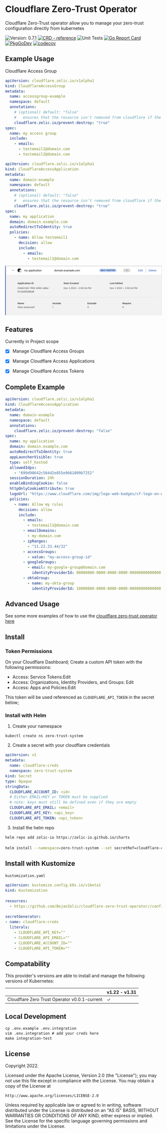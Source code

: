 # Cloudflare Zero-Trust Operator

Cloudflare Zero-Trust operator allow you to manage your zero-trust configuration directly from kubernetes

<!-- Version_Placeholder -->
![Version: 0.7.1](https://img.shields.io/badge/Version-0.7.1-informational?style=flat-square)
[![CRD - reference](https://img.shields.io/badge/CRD-reference-2ea44f)](https://doc.crds.dev/github.com/BojanZelic/cloudflare-zero-trust-operator)
![Unit Tests](https://github.com/BojanZelic/cloudflare-zero-trust-operator/actions/workflows/unit.yaml/badge.svg)
[![Go Report Card](https://goreportcard.com/badge/github.com/bojanzelic/cloudflare-zero-trust-operator)](https://goreportcard.com/report/github.com/bojanzelic/cloudflare-zero-trust-operator)
[![PkgGoDev](https://pkg.go.dev/badge/github.com/bojanzelic/cloudflare-zero-trust-operator)](https://pkg.go.dev/github.com/bojanzelic/cloudflare-zero-trust-operator)
[![codecov](https://codecov.io/gh/BojanZelic/cloudflare-zero-trust-operator/branch/main/graph/badge.svg?token=BRSGWWVA2W)](https://codecov.io/gh/BojanZelic/cloudflare-zero-trust-operator)

## Example Usage

Cloudflare Access Group
```yaml
apiVersion: cloudflare.zelic.io/v1alpha1
kind: CloudflareAccessGroup
metadata:
  name: accessgroup-example
  namespace: default
  annotations:
    # (optional) default: "false"
    #   ensures that the resource isn't removed from cloudflare if the CR is deleted
    cloudflare.zelic.io/prevent-destroy: "true"
spec:
  name: my access group
  include:
    - emails:
      - testemail1@domain.com
      - testemail2@domain.com
```

```yaml
apiVersion: cloudflare.zelic.io/v1alpha1
kind: CloudflareAccessApplication
metadata:
  name: domain-example
  namespace: default
  annotations:
    # (optional) default: "false"
    #   ensures that the resource isn't removed from cloudflare if the CR is deleted
    cloudflare.zelic.io/prevent-destroy: "true"
spec:
  name: my application
  domain: domain.example.com
  autoRedirectToIdentity: true
  policies: 
    - name: Allow testemail1
      decision: allow
      include:
        - emails:
          - testemail1@domain.com
```

![Example App](./docs/images/app_example.png)

## Features
Currently in Project scope
- [x] Manage Cloudflare Access Groups
- [x] Manage Cloudflare Access Applications
- [x] Manage Cloudflare Access Tokens


## Complete Example

```yaml
apiVersion: cloudflare.zelic.io/v1alpha1
kind: CloudflareAccessApplication
metadata:
  name: domain-example
  namespace: default
  annotations:
    cloudflare.zelic.io/prevent-destroy: "false"
spec:
  name: my application
  domain: domain.example.com
  autoRedirectToIdentity: true
  appLauncherVisible: true
  type: self_hosted
  allowedIdps:
    - "699d98642c564d2e855e9661899b7252"
  sessionDuration: 24h
  enableBindingCookie: false
  httpOnlyCookieAttribute: true
  logoUrl: "https://www.cloudflare.com/img/logo-web-badges/cf-logo-on-white-bg.svg"
  policies: 
    - name: Allow my rules
      decision: allow
      include:
        - emails:
          - testemail1@domain.com
        - emailDomains:
          - my-domain.com
        - ipRanges:
          - "11.22.33.44/32"
        - accessGroups:
          - value: "my-access-group-id"
        - googleGroups:
          - email: my-google-group@domain.com
            identityProviderId: 00000000-0000-0000-0000-00000000000000
        - oktaGroup:
          - name: my-okta-group
            identityProviderId: 10000000-0000-0000-0000-00000000000000
```

## Advanced Usage

See some more examples of how to use the [cloudflare zero-trust operator here](./docs/Advanced_Usage.md) 

## Install

### Token Permissions

On your Cloudflare Dashboard; Create a custom API token with the following permissions:
* Access: Service Tokens:Edit
* Access: Organizations, Identity Providers, and Groups: Edit
* Access: Apps and Policies:Edit

This token will be used referenced as `CLOUDFLARE_API_TOKEN` in the secret below; 

### Install with Helm

1) Create your namespace
```
kubectl create ns zero-trust-system
```

2) Create a secret with your cloudflare credentials

```yaml
apiVersion: v1
metadata:
  name: cloudflare-creds
  namespace: zero-trust-system
kind: Secret
type: Opaque
stringData:
  CLOUDFLARE_ACCOUNT_ID: <id>
  # Either EMAIL+KEY or TOKEN must be supplied
  # note: keys must still be defined even if they are empty
  CLOUDFLARE_API_EMAIL: <email>
  CLOUDFLARE_API_KEY: <api_key>
  CLOUDFLARE_API_TOKEN: <api_token>
```

3) Install the helm repo
```bash
helm repo add zelic-io https://zelic-io.github.io/charts
 
helm install --namespace=zero-trust-system --set secretRef=cloudflare-creds cloudflare-zero-trust-operator zelic-io/cloudflare-zero-trust-operator
```

## Install with Kustomize

`kustomization.yaml`
```yaml
apiVersion: kustomize.config.k8s.io/v1beta1
kind: Kustomization

resources:
  - https://github.com/BojanZelic/cloudflare-zero-trust-operator//config/default?ref=main

secretGenerator:
- name: cloudflare-creds
  literals:
    - CLOUDFLARE_API_KEY=""
    - CLOUDFLARE_API_EMAIL=""
    - CLOUDFLARE_ACCOUNT_ID=""
    - CLOUDFLARE_API_TOKEN=""
```

## Compatability

This provider's versions are able to install and manage the following versions of Kubernetes:

|                                                | v1.22 - v1.31 | 
| ---------------------------------------------- | ----- | 
| Cloudflare Zero Trust Operator v0.0.1-current  | ✓     |


## Local Development

```
cp .env.example .env.integration
vim .env.integration # add your creds here
make integration-test
```

## License

Copyright 2022.

Licensed under the Apache License, Version 2.0 (the "License");
you may not use this file except in compliance with the License.
You may obtain a copy of the License at

    http://www.apache.org/licenses/LICENSE-2.0

Unless required by applicable law or agreed to in writing, software
distributed under the License is distributed on an "AS IS" BASIS,
WITHOUT WARRANTIES OR CONDITIONS OF ANY KIND, either express or implied.
See the License for the specific language governing permissions and
limitations under the License.

